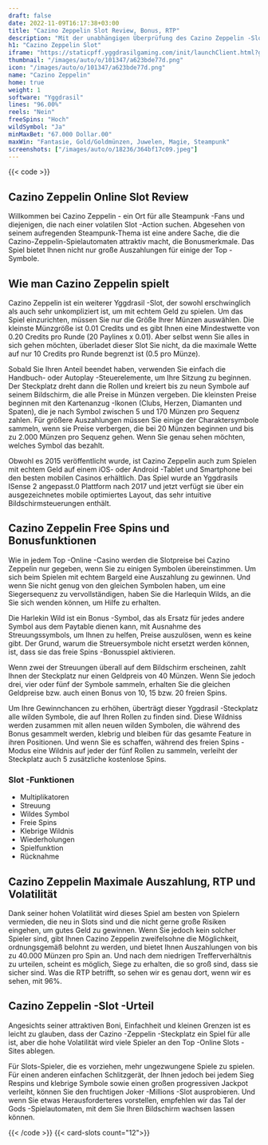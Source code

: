 ```yaml
---
draft: false
date: 2022-11-09T16:17:38+03:00
title: "Cazino Zeppelin Slot Review, Bonus, RTP"
description: "Mit der unabhängigen Überprüfung des Cazino Zeppelin -Slot von Yggdrasil können Sie kostenlos oder echtes Geld spielen und hier einen Bonus erhalten!"
h1: "Cazino Zeppelin Slot"
iframe: "https://staticpff.yggdrasilgaming.com/init/launchClient.html?gameid=7308&lang=en&curr=EUR&org=Demo&key=&channel=pc"
thumbnail: "/images/auto/o/101347/a623bde77d.png"
icon: "/images/auto/o/101347/a623bde77d.png"
name: "Cazino Zeppelin"
home: true
weight: 1
software: "Yggdrasil"
lines: "96.00%"
reels: "Nein"
freeSpins: "Hoch"
wildSymbol: "Ja"
minMaxBet: "67.000 Dollar.00"
maxWin: "Fantasie, Gold/Goldmünzen, Juwelen, Magie, Steampunk"
screenshots: ["/images/auto/o/18236/364bf17c09.jpeg"]
---
```


{{< code >}}<h2>Cazino Zeppelin Online Slot Review</h2><p>Willkommen bei Cazino Zeppelin - ein Ort für alle Steampunk -Fans und diejenigen, die nach einer volatilen Slot -Action suchen. Abgesehen von seinem aufregenden Steampunk-Thema ist eine andere Sache, die die Cazino-Zeppelin-Spielautomaten attraktiv macht, die Bonusmerkmale. Das Spiel bietet Ihnen nicht nur große Auszahlungen für einige der Top -Symbole.</p><h2>Wie man Cazino Zeppelin spielt</h2><p>Cazino Zeppelin ist ein weiterer Yggdrasil -Slot, der sowohl erschwinglich als auch sehr unkompliziert ist, um mit echtem Geld zu spielen. Um das Spiel einzurichten, müssen Sie nur die Größe Ihrer Münzen auswählen. Die kleinste Münzgröße ist 0.01 Credits und es gibt Ihnen eine Mindestwette von 0.20 Credits pro Runde (20 Paylines x 0.01).  Aber selbst wenn Sie alles in sich gehen möchten, überladet dieser Slot Sie nicht, da die maximale Wette auf nur 10 Credits pro Runde begrenzt ist (0.5 pro Münze).</p><p>Sobald Sie Ihren Anteil beendet haben, verwenden Sie einfach die Handbuch- oder Autoplay -Steuerelemente, um Ihre Sitzung zu beginnen. Der Steckplatz dreht dann die Rollen und kreiert bis zu neun Symbole auf seinem Bildschirm, die alle Preise in Münzen vergeben. Die kleinsten Preise beginnen mit den Kartenanzug -Ikonen (Clubs, Herzen, Diamanten und Spaten), die je nach Symbol zwischen 5 und 170 Münzen pro Sequenz zahlen. Für größere Auszahlungen müssen Sie einige der Charaktersymbole sammeln, wenn sie Preise verbergen, die bei 20 Münzen beginnen und bis zu 2.000 Münzen pro Sequenz gehen. Wenn Sie genau sehen möchten, welches Symbol das bezahlt.</p><p>Obwohl es 2015 veröffentlicht wurde, ist Cazino Zeppelin auch zum Spielen mit echtem Geld auf einem iOS- oder Android -Tablet und Smartphone bei den besten mobilen Casinos erhältlich. Das Spiel wurde an Yggdrasils ISense 2 angepasst.0 Plattform nach 2017 und jetzt verfügt sie über ein ausgezeichnetes mobile optimiertes Layout, das sehr intuitive Bildschirmsteuerungen enthält.</p><h2>Cazino Zeppelin Free Spins und Bonusfunktionen</h2><p>Wie in jedem Top -Online -Casino werden die Slotpreise bei Cazino Zeppelin nur gegeben, wenn Sie zu einigen Symbolen übereinstimmen. Um sich beim Spielen mit echtem Bargeld eine Auszahlung zu gewinnen. Und wenn Sie nicht genug von den gleichen Symbolen haben, um eine Siegersequenz zu vervollständigen, haben Sie die Harlequin Wilds, an die Sie sich wenden können, um Hilfe zu erhalten.</p><p>Die Harlekin Wild ist ein Bonus -Symbol, das als Ersatz für jedes andere Symbol aus dem Paytable dienen kann, mit Ausnahme des Streuungssymbols, um Ihnen zu helfen, Preise auszulösen, wenn es keine gibt. Der Grund, warum die Streuersymbole nicht ersetzt werden können, ist, dass sie das freie Spins -Bonusspiel aktivieren.</p><p>Wenn zwei der Streuungen überall auf dem Bildschirm erscheinen, zahlt Ihnen der Steckplatz nur einen Geldpreis von 40 Münzen. Wenn Sie jedoch drei, vier oder fünf der Symbole sammeln, erhalten Sie die gleichen Geldpreise bzw. auch einen Bonus von 10, 15 bzw. 20 freien Spins.</p><p>Um Ihre Gewinnchancen zu erhöhen, überträgt dieser Yggdrasil -Steckplatz alle wilden Symbole, die auf Ihren Rollen zu finden sind. Diese Wildniss werden zusammen mit allen neuen wilden Symbolen, die während des Bonus gesammelt werden, klebrig und bleiben für das gesamte Feature in ihren Positionen. Und wenn Sie es schaffen, während des freien Spins -Modus eine Wildnis auf jeder der fünf Rollen zu sammeln, verleiht der Steckplatz auch 5 zusätzliche kostenlose Spins.</p><h3>
Slot -Funktionen</h3><ul>
<li></span>
Multiplikatoren</li>
<li></span>
Streuung</li>
<li></span>
Wildes Symbol</li>
<li></span>
Freie Spins</li>
<li></span>
Klebrige Wildnis</li>
<li></span>
Wiederholungen</li>
<li></span>
Spielfunktion</li>
<li></span>
Rücknahme</li></ul><h2>Cazino Zeppelin Maximale Auszahlung, RTP und Volatilität</h2><p>Dank seiner hohen Volatilität wird dieses Spiel am besten von Spielern vermieden, die neu in Slots sind und die nicht gerne große Risiken eingehen, um gutes Geld zu gewinnen. Wenn Sie jedoch kein solcher Spieler sind, gibt Ihnen Cazino Zeppelin zweifelsohne die Möglichkeit, ordnungsgemäß belohnt zu werden, und bietet Ihnen Auszahlungen von bis zu 40.000 Münzen pro Spin an. Und nach dem niedrigen Trefferverhältnis zu urteilen, scheint es möglich, Siege zu erhalten, die so groß sind, dass sie sicher sind. Was die RTP betrifft, so sehen wir es genau dort, wenn wir es sehen, mit 96%.</p><h2>Cazino Zeppelin -Slot -Urteil</h2><p>Angesichts seiner attraktiven Boni, Einfachheit und kleinen Grenzen ist es leicht zu glauben, dass der Cazino -Zeppelin -Steckplatz ein Spiel für alle ist, aber die hohe Volatilität wird viele Spieler an den Top -Online Slots -Sites ablegen.</p><p>Für Slots-Spieler, die es vorziehen, mehr ungezwungene Spiele zu spielen. Für einen anderen einfachen Schlitzgerät, der Ihnen jedoch bei jedem Sieg Respins und klebrige Symbole sowie einen großen progressiven Jackpot verleiht, können Sie den fruchtigen Joker -Millions -Slot ausprobieren. Und wenn Sie etwas Herausforderteres vorstellen, empfehlen wir das Tal der Gods -Spielautomaten, mit dem Sie Ihren Bildschirm wachsen lassen können.</p>{{< /code >}}
{{< card-slots count="12">}}